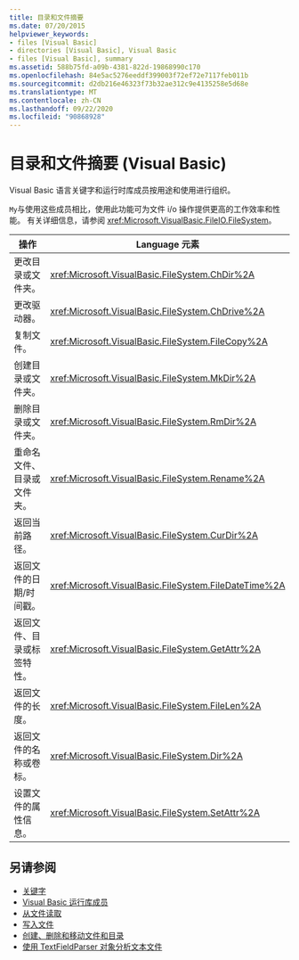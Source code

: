 ```yaml
---
title: 目录和文件摘要
ms.date: 07/20/2015
helpviewer_keywords:
- files [Visual Basic]
- directories [Visual Basic], Visual Basic
- files [Visual Basic], summary
ms.assetid: 588b75fd-a09b-4381-822d-19868990c170
ms.openlocfilehash: 84e5ac5276eeddf399003f72ef72e7117feb011b
ms.sourcegitcommit: d2db216e46323f73b32ae312c9e4135258e5d68e
ms.translationtype: MT
ms.contentlocale: zh-CN
ms.lasthandoff: 09/22/2020
ms.locfileid: "90868928"
---
```

# <a name="directories-and-files-summary-visual-basic"></a>目录和文件摘要 (Visual Basic)

Visual Basic 语言关键字和运行时库成员按用途和使用进行组织。  
  
 `My`与使用这些成员相比，使用此功能可为文件 i/o 操作提供更高的工作效率和性能。 有关详细信息，请参阅 <xref:Microsoft.VisualBasic.FileIO.FileSystem>。  
  
|**操作**|**Language 元素**|  
|----------------|--------------------------|  
|更改目录或文件夹。|<xref:Microsoft.VisualBasic.FileSystem.ChDir%2A>|  
|更改驱动器。|<xref:Microsoft.VisualBasic.FileSystem.ChDrive%2A>|  
|复制文件。|<xref:Microsoft.VisualBasic.FileSystem.FileCopy%2A>|  
|创建目录或文件夹。|<xref:Microsoft.VisualBasic.FileSystem.MkDir%2A>|  
|删除目录或文件夹。|<xref:Microsoft.VisualBasic.FileSystem.RmDir%2A>|  
|重命名文件、目录或文件夹。|<xref:Microsoft.VisualBasic.FileSystem.Rename%2A>|  
|返回当前路径。|<xref:Microsoft.VisualBasic.FileSystem.CurDir%2A>|  
|返回文件的日期/时间戳。|<xref:Microsoft.VisualBasic.FileSystem.FileDateTime%2A>|  
|返回文件、目录或标签特性。|<xref:Microsoft.VisualBasic.FileSystem.GetAttr%2A>|  
|返回文件的长度。|<xref:Microsoft.VisualBasic.FileSystem.FileLen%2A>|  
|返回文件的名称或卷标。|<xref:Microsoft.VisualBasic.FileSystem.Dir%2A>|  
|设置文件的属性信息。|<xref:Microsoft.VisualBasic.FileSystem.SetAttr%2A>|  
  
## <a name="see-also"></a>另请参阅

- [关键字](index.md)
- [Visual Basic 运行库成员](../runtime-library-members.md)
- [从文件读取](../../developing-apps/programming/drives-directories-files/reading-from-files.md)
- [写入文件](../../developing-apps/programming/drives-directories-files/writing-to-files.md)
- [创建、删除和移动文件和目录](../../developing-apps/programming/drives-directories-files/creating-deleting-and-moving-files-and-directories.md)
- [使用 TextFieldParser 对象分析文本文件](../../developing-apps/programming/drives-directories-files/parsing-text-files-with-the-textfieldparser-object.md)
